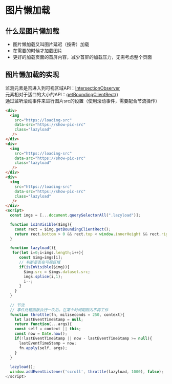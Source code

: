 # 图片懒加载
## 什么是图片懒加载
- 图片懒加载又叫图片延迟（按需）加载
- 在需要的时候才加载图片
- 更好的加载页面的首屏内容，减少首屏的加载压力，无需考虑整个页面

## 图片懒加载的实现
监测元素是否进入到可视区域API：[IntersectionObserver](https://developer.mozilla.org/zh-CN/docs/Web/API/IntersectionObserver)  
元素相对于适口的大小的API：[getBoundingClientRect()](https://developer.mozilla.org/zh-CN/docs/Web/API/Element/getBoundingClientRect)  
通过监听滚动事件来进行图片src的设置（使用滚动事件，需要配合节流操作）
```html
<div>
  <img
    src="https://loading-src"
    data-src="https://show-pic-src"
    class="lazyload"
   />
</div>
<div>
  <img
    src="https://loading-src"
    data-src="https://show-pic-src"
    class="lazyload"
   />
</div>
<div>
  <img
    src="https://loading-src"
    data-src="https://show-pic-src"
    class="lazyload"
   />
</div>
<script>
  const imgs = [...document.querySelectorAll(".lazyload")];

  function isInVisible($img){
    const rect = $img.getBoundingClientRect();
    return rect.bottom > 0 && rect.top < window.innerHeight && rect.right > 0 && rect.left < window.innerWidth;
  }

  function lazyload(){
   for(let i=0;i<imgs.length;i++){
      const $img=imgs[i];
      // 判断是否在可视区域
      if(isInVisible($img)){
        $img.src = $imgs.dataset.src;
        imgs.splice(i,1);
        i--;
      }
    }
  }
  
  // 节流
  // 事件处理函数执行一次后，在某个时间期限内不再工作
  function throttle(fn, miliseconds = 250, context){
    let lastEventTimeStamp = null;
    return function(...args){
    const self = context || this;
    const now = Date.now();
    if(!lastEventTimeStamp || now - lastEventTimeStamp >= null){
      lastEventTimeStamp = now;
      fn.apply(self, args);
    }
  }
  
  lazyload();
  window.addEventListener('scroll', throttle(lazyload, 1000), false);
</script>
```
